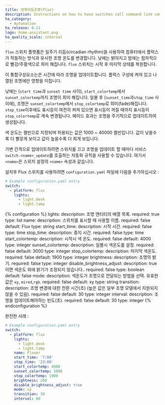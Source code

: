 ```yaml
---
title: 생체리듬조명(Flux)
description: Instructions on how to have switches call command line commands.
ha_category:
  - Automation
ha_release: 0.21
logo: home-assistant.png
ha_quality_scale: internal
---
```


`flux` 스위치 플랫폼은 일주기 리듬(circadian rhythm)을 사용하여 컴퓨터에서 플럭스가 작동하는 방식과 유사한 조명 온도를 변경합니다. 낮에는 밝아지고 밤에는 점차적으로 빨강/주황색으로 희미 해집니다. `flux` 스위치는 시작 후 마지막 상태를 복원합니다.

이 통합구성요소는은 시간에 따라 조명을 업데이트합니다. 플럭스 구성에 켜져 있고 나열된 조명에만 영향을 미칩니다.

낮에는 (`start time`과 `sunset time` 사이), `start_colortemp`에서`sunset_colortemp`까지 조명이 희미 해집니다. 일몰 후 (`sunset_time`과`stop_time` 사이에), 조명은 `sunset_colortemp`에서 `stop_colortemp`로 희미(fade)해집니다. `stop_time`이후에도 표시등이 여전히 켜져 있으면 표시등이 꺼질 때까지 표시등이 `stop_colortemp`로 계속 변경됩니다. 페이드 효과는 조명을 주기적으로 업데이트하여 생성됩니다.

색 온도는 켈빈으로 지정되며 허용되는 값은 1000 ~ 40000 켈빈입니다. 값이 낮을수록 더 빨갛게 보이고 값이 높을수록 더 희게 보입니다. 

가변 간격으로 업데이트하려면 스위치를 끄고 조명을 업데이트 할 때마다 서비스  `switch.<name>_update`를 호출하는 자동화 규칙을 사용할 수 있습니다. 여기서 `<name>`은 스위치 설정의 `<name>` 속성과 같습니다. 

설치후 Flux 스위치를 사용하려면 `configuration.yaml` 파일에 다음을 추가하십시오 :

```yaml
# Example configuration.yaml entry
switch:
  - platform: flux
    lights:
      - light.desk
      - light.lamp
```

{% configuration %}
lights:
  description: 조명 엔티티의 배열 목록.
  required: true
  type: list
name:
  description: 스위치를 표시할 때 사용할 이름.
  required: false
  default: Flux
  type: string
start_time:
  description: 시작 시간.
  required: false
  type: time
stop_time:
  description: 중지 시간.
  required: false
  type: time
start_colortemp:
  description: 시작시 색 온도.
  required: false
  default: 4000
  type: integer
sunset_colortemp:
  description: 일몰시 색온도를 설정.
  required: false
  default: 3000
  type: integer
stop_colortemp:
  description: 마지막 색온도.
  required: false
  default: 1900
  type: integer
brightness:
  description: 조명의 밝기.
  required: false
  type: integer
disable_brightness_adjust:
  description: true 이면 색온도 외에 밝기가 조정되지 않습니다..
  required: false
  type: boolean
  default: false
mode:
  description: 색온도가 조명으로 전달되는 방법을 선택. 유효한 값은 `xy`, `mired`,`rgb`.
  required: false
  default: xy
  type: string
transition:
  description: 조명 변경에 대한 전환 시간(초) (높은 값은 일부 조명 모델에서 지원되지 않을 수 있음).
  required: false
  default: 30
  type: integer
interval:
  description: 조명을 업데이트해야하는 빈도(초).
  required: false
  default: 30
  type: integer
{% endconfiguration %}

완전한 사례 :

```yaml
# Example configuration.yaml entry
switch:
  - platform: flux
    lights:
      - light.desk
      - light.lamp
    name: Fluxer
    start_time: '7:00'
    stop_time: '23:00'
    start_colortemp: 4000
    sunset_colortemp: 3000
    stop_colortemp: 1900
    brightness: 200
    disable_brightness_adjust: true
    mode: xy
    transition: 30
    interval: 60
```
